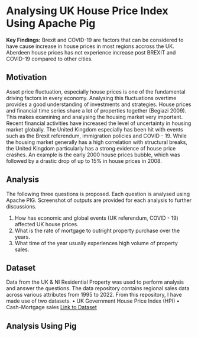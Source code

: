 # Analysing UK House Price Index Using Apache Pig

**Key Findings:** Brexit and COVID-19 are factors that can be considered to have cause increase in house prices in most regions accross the UK. Aberdeen house prices has not experience increase post BREXIT and COVID-19 compared to other cities.

## Motivation
Asset price fluctuation, especially house prices is one of the fundamental driving factors in every economy. 
Analysing this fluctuations overtime provides a good understanding of investments and strategies. House 
prices and financial time series share a lot of properties together (Begiazi 2009). This makes examining and 
analysing the housing market very important.
Recent financial activities have increased the level of uncertainty in housing market globally. The United 
Kingdom especially has been hit with events such as the Brexit referendum, immigration policies and COVID -
19. While the housing market generally has a high correlation with structural breaks, the United Kingdom 
particularly has a strong evidence of house price crashes. An example is the early 2000 house prices bubble, 
which was followed by a drastic drop of up to 15% in house prices in 2008.

## Analysis
The following three questions is proposed. Each question is analysed using Apache PIG. Screenshot of 
outputs are provided for each analysis to further discussions. 
1. How has economic and global events (UK referendum, COVID - 19) affected UK house prices.
2. What is the rate of mortgage to outright property purchase over the years.
3. What time of the year usually experiences high volume of property sales.

## Dataset
Data from the UK & NI Residential Property was used to perform analysis and answer the questions. The 
data repository contains regional sales data across various attributes from 1995 to 2022. From this 
repository, I have made use of two datasets.
• UK Government House Price Index (HPI)
• Cash-Mortgage sales
[Link to Dataset]( https://www.kaggle.com/datasets/fabianwhitaker/uk-regional-property-data?resource=download )

## Analysis Using Pig

